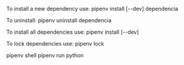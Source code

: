 To install a new dependency use:
pipenv install [--dev] dependencia

To uninstall:
pipenv uninstall dependencia

To install all dependencies use:
pipenv install [--dev]

To lock dependencies use:
pipenv lock

pipenv shell
pipenv run python

